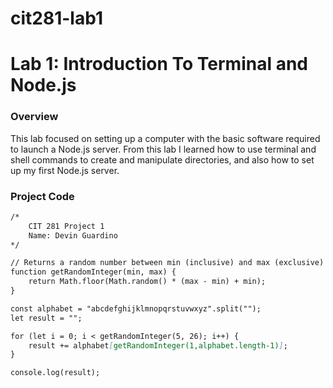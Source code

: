 # cit281-lab1

# Lab 1: Introduction To Terminal and Node.js

### Overview
This lab focused on setting up a computer with the basic software required to launch a Node.js server. From this lab I learned how to use terminal and shell commands to create and manipulate directories, and also how to set up my first Node.js server.

### Project Code
```markdown
/*
    CIT 281 Project 1
    Name: Devin Guardino
*/

// Returns a random number between min (inclusive) and max (exclusive)
function getRandomInteger(min, max) {
    return Math.floor(Math.random() * (max - min) + min);
}

const alphabet = "abcdefghijklmnopqrstuvwxyz".split("");
let result = "";

for (let i = 0; i < getRandomInteger(5, 26); i++) {
    result += alphabet[getRandomInteger(1,alphabet.length-1)];
}

console.log(result);
```

```markdown

```
